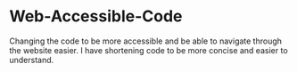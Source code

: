 # Web-Accessible-Code

Changing the code to be more accessible and be able to navigate through the website easier. I have shortening code to be more concise and easier to understand.
